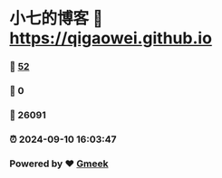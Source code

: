# 小七的博客 :link: https://qigaowei.github.io 
### :page_facing_up: [52](https://qigaowei.github.io/tag.html) 
### :speech_balloon: 0 
### :hibiscus: 26091 
### :alarm_clock: 2024-09-10 16:03:47 
### Powered by :heart: [Gmeek](https://github.com/Meekdai/Gmeek)
